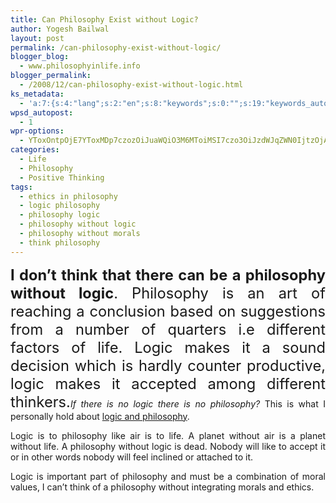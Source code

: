 ```yaml
---
title: Can Philosophy Exist without Logic?
author: Yogesh Bailwal
layout: post
permalink: /can-philosophy-exist-without-logic/
blogger_blog:
  - www.philosophyinlife.info
blogger_permalink:
  - /2008/12/can-philosophy-exist-without-logic.html
ks_metadata:
  - 'a:7:{s:4:"lang";s:2:"en";s:8:"keywords";s:0:"";s:19:"keywords_autoupdate";s:1:"0";s:11:"description";s:0:"";s:22:"description_autoupdate";s:1:"0";s:5:"title";s:0:"";s:6:"robots";s:12:"index,follow";}'
wpsd_autopost:
  - 1
wpr-options:
  - YToxOntpOjE7YToxMDp7czozOiJuaWQiO3M6MToiMSI7czo3OiJzdWJqZWN0IjtzOjA6IiI7czo4OiJ0ZXh0Ym9keSI7czowOiIiO3M6ODoiaHRtbGJvZHkiO3M6MDoiIjtzOjc6ImRpc2FibGUiO2k6MDtzOjE1OiJub2N1c3RvbWl6YXRpb24iO2k6MTtzOjEyOiJub3Bvc3RzZXJpZXMiO2k6MTtzOjEwOiJodG1sZW5hYmxlIjtpOjE7czoxMjoiYXR0YWNoaW1hZ2VzIjtpOjE7czoyMToic2tpcGFjdGl2ZXN1YnNjcmliZXJzIjtpOjA7fX0=
categories:
  - Life
  - Philosophy
  - Positive Thinking
tags:
  - ethics in philosophy
  - logic philosophy
  - philosophy logic
  - philosophy without logic
  - philosophy without morals
  - think philosophy
---
```

<div style="text-align: justify;">
  <p>
    <span style="font-size: 130%;"><span style="font-size: 130%;"><span style="font-weight: bold;">I don&#8217;t think that there can be a philosophy without logic</span>. Philosophy is an art of reaching a conclusion based on suggestions from a number of quarters i.e different factors of life. Logic makes it a sound decision which is hardly counter productive, logic makes it accepted among different thinkers.</span></span><span style="font-style: italic;">If there is no logic there is no philosophy?</span> This is what I personally hold about <a href="http://www.philosophyinlife.info/logic-philosophy-and-moral-values/">logic and philosophy</a>.
  </p>
  
  <p>
    Logic is to philosophy like air is to life. A planet without air is a planet without life. A philosophy without logic is dead. Nobody will like to accept it or in other words nobody will feel inclined or attached to it.
  </p>
  
  <p>
    Logic is important part of philosophy and must be a combination of moral values, I can&#8217;t think of a philosophy without integrating morals and ethics.
  </p>
</div>